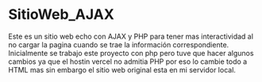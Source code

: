 # SitioWeb_AJAX
Este es un sitio web echo con AJAX y PHP para tener mas interactividad al no cargar la pagina cuando se trae la información correspondiente.
Inicialmente se trabajo este proyecto con php pero tuve que hacer algunos cambios ya que el hostin vercel no admitia PHP por eso lo cambie todo a HTML mas
sin embargo el sitio web original esta en mi servidor local.
